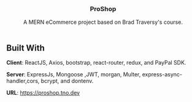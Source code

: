 <br/>
<p align="center">
  <h3 align="center">ProShop</h3>
  <p align="center">
    A MERN eCommerce project based on Brad Traversy's course.
    <br/>
    <br/>
  </p>
</p>




## Built With

**Client**: ReactJS, Axios, bootstrap, react-router, redux, and PayPal SDK.

**Server**: ExpressJs, Mongoose ,JWT, morgan, Multer, express-async-handler,cors, bcrypt, and dontenv.

**URL**: https://proshop.tno.dev
